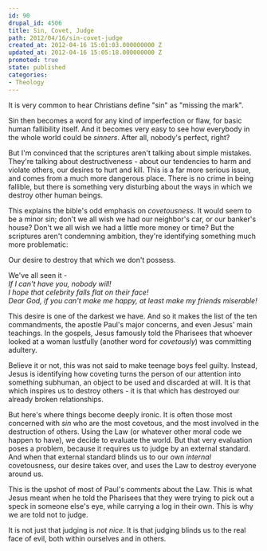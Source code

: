 ```yaml
---
id: 90
drupal_id: 4506
title: Sin, Covet, Judge
path: 2012/04/16/sin-covet-judge
created_at: 2012-04-16 15:01:03.000000000 Z
updated_at: 2012-04-16 15:05:18.000000000 Z
promoted: true
state: published
categories:
- Theology
---
```

It is very common to hear Christians define "sin" as "missing the mark".

Sin then becomes a word for any kind of imperfection or flaw, for basic human fallibility itself. And it becomes very easy to see how everybody in the whole world could be *sinners*. After all, nobody's perfect, right?

But I'm convinced that the scriptures aren't talking about simple mistakes. They're talking about destructiveness - about our tendencies to harm and violate others, our desires to hurt and kill. This is a far more serious issue, and comes from a much more dangerous place. There is no crime in being fallible, but there is something very disturbing about the ways in which we destroy other human beings.

This explains the bible's odd emphasis on *covetousness*. It would seem to be a minor sin; don't we all wish we had our neighbor's car, or our banker's house? Don't we all wish we had a little more money or time? But the scriptures aren't condemning ambition, they're identifying something much more problematic:

Our desire to destroy that which we don't possess.

We've all seen it -   
*If I can't have you, nobody will!*   
*I hope that celebrity falls flat on their face!*  
*Dear God, if you can't make me happy, at least make my friends miserable!*  
  
This desire is one of the darkest we have. And so it makes the list of the ten commandments, the apostle Paul's major concerns, and even Jesus' main teachings. In the gospels, Jesus famously told the Pharisees that whoever looked at a woman lustfully (another word for *covetously*) was committing adultery.

Believe it or not, this was not said to make teenage boys feel guilty. Instead, Jesus is identifying how coveting turns the person of our attention into something subhuman, an object to be used and discarded at will. It is that which inspires us to destroy others - it is that which has destroyed our already broken relationships.

But here's where things become deeply ironic. It is often those most concerned with *sin* who are the most covetous, and the most involved in the destruction of others. Using the Law (or whatever other moral code we happen to have), we decide to evaluate the world. But that very evaluation poses a problem, because it requires us to judge by an external standard. And when that external standard blinds us to our own *internal* covetousness, our desire takes over, and uses the Law to destroy everyone around us.

This is the upshot of most of Paul's comments about the Law. This is what Jesus meant when he told the Pharisees that they were trying to pick out a speck in someone else's eye, while carrying a log in their own. This is why we are told not to judge.

It is not just that judging is *not nice*. It is that judging blinds us to the real face of evil, both within ourselves and in others.
